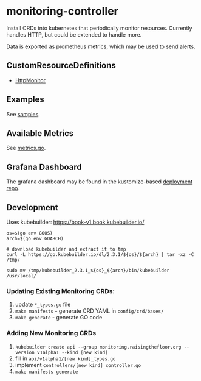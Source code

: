 # monitoring-controller

Install CRDs into kubernetes that periodically monitor resources. Currently handles HTTP, but
could be extended to handle more.

Data is exported as prometheus metrics, which may be used to send alerts.

## CustomResourceDefinitions

- [HttpMonitor](config/crd/bases/monitoring.raisingthefloor.org_httpmonitors.yaml)

## Examples

See [samples](config/samples).

## Available Metrics

See [metrics.go](internal/metrics/metrics.go).

## Grafana Dashboard

The grafana dashboard may be found in the kustomize-based [deployment repo](https://github.com/oregondesignservices/deploy-monitoring-controller/blob/master/resources/grafana/main-dashboard.json).

## Development

Uses kubebuilder: https://book-v1.book.kubebuilder.io/

```shell script
os=$(go env GOOS)
arch=$(go env GOARCH)

# download kubebuilder and extract it to tmp
curl -L https://go.kubebuilder.io/dl/2.3.1/${os}/${arch} | tar -xz -C /tmp/

sudo mv /tmp/kubebuilder_2.3.1_${os}_${arch}/bin/kubebuilder /usr/local/
```

### Updating Existing Monitoring CRDs:

1. update `*_types.go` file 
1. `make manifests` - generate CRD YAML in `config/crd/bases/`
1. `make generate` - generate GO code

### Adding New Monitoring CRDs

1. `kubebuilder create api --group monitoring.raisingthefloor.org --version v1alpha1 --kind [new kind]`
1. fill in `api/v1alpha1/[new kind]_types.go`
1. implement `controllers/[new kind]_controller.go`
1. `make manifests generate`